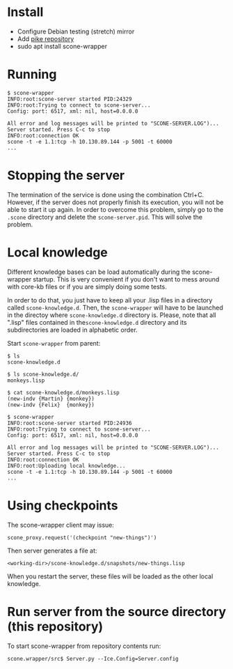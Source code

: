 # Install

* Configure Debian testing (stretch) mirror
* Add [pike repository](http://pike.esi.uclm.es/)
* sudo apt install scone-wrapper


# Running

```shell
$ scone-wrapper
INFO:root:scone-server started PID:24329
INFO:root:Trying to connect to scone-server...
Config: port: 6517, xml: nil, host=0.0.0.0

All error and log messages will be printed to "SCONE-SERVER.LOG")...
Server started. Press C-c to stop
INFO:root:connection OK
scone -t -e 1.1:tcp -h 10.130.89.144 -p 5001 -t 60000
...
```  
    
# Stopping the server

The termination of the service is done using the combination Ctrl+C. However, if the server does not properly finish its execution, you will not be able to start it up again. In order to overcome this problem, simply go to the `.scone` directory and delete the `scone-server.pid`. This will solve the problem.

# Local knowledge

Different knowledge bases can be load automatically during the scone-wrapper startup. This is very convenient if you don't want to mess around with core-kb files or if you are simply doing some tests. 

In order to do that, you just have to keep all your .lisp files in a directory called `scone-knowledge.d`. Then, the `scone-wrapper` will have to be launched in the directoy where `scone-knowledge.d` directory is. Please, note that all ".lisp" files contained in the`scone-knowledge.d` directory and its subdirectories are loaded in alphabetic order.

Start `scone-wrapper` from parent:

```
$ ls
scone-knowledge.d

$ ls scone-knowledge.d/
monkeys.lisp

$ cat scone-knowledge.d/monkeys.lisp
(new-indv {Martin} {monkey})
(new-indv {Felix}  {monkey})

$ scone-wrapper
INFO:root:scone-server started PID:24936
INFO:root:Trying to connect to scone-server...
Config: port: 6517, xml: nil, host=0.0.0.0

All error and log messages will be printed to "SCONE-SERVER.LOG")...
Server started. Press C-c to stop
INFO:root:connection OK
INFO:root:Uploading local knowledge...
scone -t -e 1.1:tcp -h 10.130.89.144 -p 5001 -t 60000
...
```

# Using checkpoints

The scone-wrapper client may issue:

    scone_proxy.request('(checkpoint "new-things")')

Then server generates a file at:

    <working-dir>/scone-knowledge.d/snapshots/new-things.lisp

When you restart the server, these files will be loaded as the other local knowledge.


# Run server from the source directory (this repository)

To start scone-wrapper from repository contents run:

    scone.wrapper/src$ Server.py --Ice.Config=Server.config